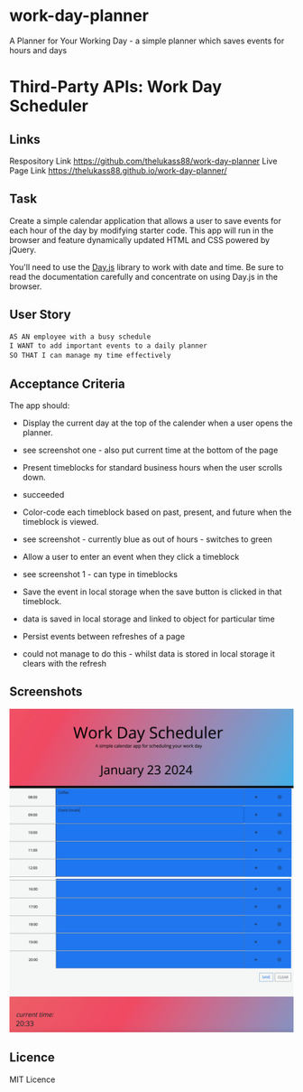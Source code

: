 # work-day-planner
A Planner for Your Working Day - a simple planner which saves events for hours and days
# Third-Party APIs: Work Day Scheduler

## Links
Respository Link
https://github.com/thelukass88/work-day-planner 
Live Page Link
https://thelukass88.github.io/work-day-planner/ 


## Task

Create a simple calendar application that allows a user to save events for each hour of the day by modifying starter code. This app will run in the browser and feature dynamically updated HTML and CSS powered by jQuery.

You'll need to use the [Day.js](https://day.js.org/docs/en/display/format) library to work with date and time. Be sure to read the documentation carefully and concentrate on using Day.js in the browser.

## User Story

```md
AS AN employee with a busy schedule
I WANT to add important events to a daily planner
SO THAT I can manage my time effectively
```

## Acceptance Criteria

The app should:

* Display the current day at the top of the calender when a user opens the planner.
- see screenshot one - also put current time at the bottom of the page
* Present timeblocks for standard business hours when the user scrolls down.
- succeeded
* Color-code each timeblock based on past, present, and future when the timeblock is viewed.
- see screenshot - currently blue as out of hours - switches to green 
* Allow a user to enter an event when they click a timeblock
- see screenshot 1 - can type in timeblocks
* Save the event in local storage when the save button is clicked in that timeblock.
- data is saved in local storage and linked to object for particular time
* Persist events between refreshes of a page
- could not manage to do this - whilst data is stored in local storage it clears with the refresh

## Screenshots
![Alt Top of the Page](./assets/screenshot1.png)
![Alt Bottom of the page](./assets/screenshot2.png)

## Licence

MIT Licence